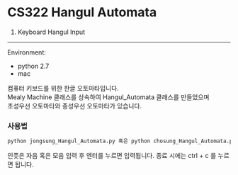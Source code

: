 CS322 Hangul Automata
=====================

1. Keyboard Hangul Input
------------------------

Environment:
- python 2.7
- mac

컴퓨터 키보드를 위한 한글 오토마타입니다.<br />
Mealy Machine 클래스를 상속하여 Hangul_Automata 클래스를 만들었으며<br />
초성우선 오토마타와 종성우선 오토마타가 있습니다.<br />  

### 사용법
```sh
python jongsung_Hangul_Automata.py 혹은 python chosung_Hangul_Automata.py
```
인풋은 자음 혹은 모음 입력 후 엔터를 누르면 입력됩니다.
종료 시에는 ctrl + c 를 누르면 됩니다.
